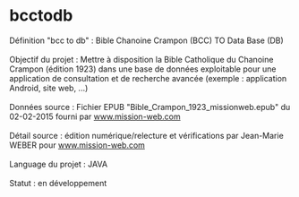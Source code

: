# bcctodb
Définition "bcc to db" : Bible Chanoine Crampon (BCC) TO Data Base (DB)
<br>
<br>
Objectif du projet : Mettre à disposition la Bible Catholique du Chanoine Crampon (édition 1923) dans une base de données exploitable pour une application de consultation et de recherche avancée (exemple : application Android, site web, ...)
<br>
<br>
Données source : Fichier EPUB "Bible_Crampon_1923_missionweb.epub" du 02-02-2015 fourni par www.mission-web.com
<br>
<br>
Détail source : édition numérique/relecture et vérifications par Jean-Marie WEBER pour www.mission-web.com
<br>
<br>
Language du projet : JAVA
<br>
<br>
Statut : en développement
